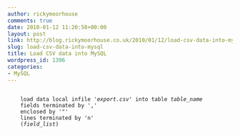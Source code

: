 ```yaml
---
author: rickymoorhouse
comments: true
date: 2010-01-12 11:20:58+00:00
layout: post
link: http://blog.rickymoorhouse.co.uk/2010/01/12/load-csv-data-into-mysql/
slug: load-csv-data-into-mysql
title: Load CSV data into MySQL
wordpress_id: 1396
categories:
- MySQL
---
```


<code>
    load data local infile '<em>export.csv</em>' into table <em>table_name</em>
    fields terminated by ','
    enclosed by '"'
    lines terminated by 'n'
    (<em>field_list</em>)
    </code>
